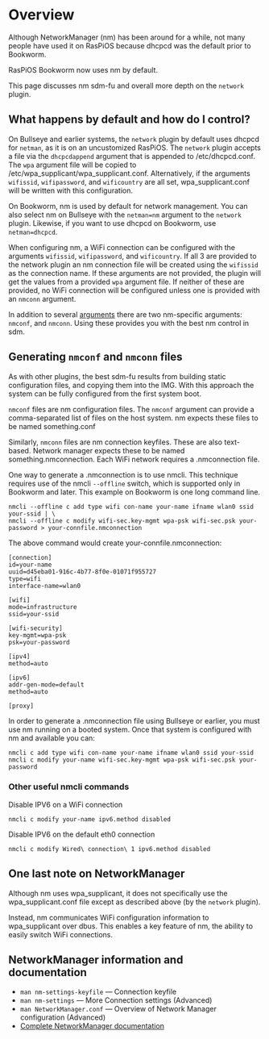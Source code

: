 # Overview

Although NetworkManager (nm) has been around for a while, not many people have used it on RasPiOS because dhcpcd was the default prior to Bookworm.

RasPiOS Bookworm now uses nm by default.

This page discusses nm sdm-fu and overall more depth on the `network` plugin.

## What happens by default and how do I control?

On Bullseye and earlier systems, the `network` plugin by default uses dhcpcd for `netman`, as it is on an uncustomized RasPiOS. The `network` plugin accepts a file via the `dhcpcdappend` argument that is appended to /etc/dhcpcd.conf. The `wpa` argument file will be copied to /etc/wpa_supplicant/wpa_supplicant.conf. Alternatively, if the arguments `wifissid`, `wifipassword`, and `wificountry` are all set, wpa_supplicant.conf will be written with this configuration.

On Bookworm, nm is used by default for network management. You can also select nm on Bullseye with the `netman=nm` argument to the `network` plugin. Likewise, if you want to use dhcpcd on Bookworm, use `netman=dhcpcd`.

When configuring nm, a WiFi connection can be configured with the arguments `wifissid`, `wifipassword`, and `wificountry`. If all 3 are provided to the network plugin an nm connection file will be created using the `wifissid` as the connection name. If these arguments are not provided, the plugin will get the values from a provided `wpa` argument file. If neither of these are provided, no WiFi connection will be configured unless one is provided with an `nmconn` argument.

In addition to several <a href="Docs/Plugins.md#network">arguments</a> there are two nm-specific arguments: `nmconf`, and `nmconn`. Using these provides you with the best nm control in sdm.

## Generating `nmconf` and `nmconn` files

As with other plugins, the best sdm-fu results from building static configuration files, and copying them into the IMG. With this approach the system can be fully configured from the first system boot.

`nmconf` files are nm configuration files. The `nmconf` argument can provide a comma-separated list of files on the host system. nm expects these files to be named something.conf

Similarly, `nmconn` files are nm connection keyfiles. These are also text-based. Network manager expects these to be named something.nmconnection. Each WiFi network requires a .nmconnection file.

One way to generate a .nmconnection is to use nmcli. This technique requires use of the nmcli `--offline` switch, which is supported only in Bookworm and later. This example on Bookworm is one long command line.

    nmcli --offline c add type wifi con-name your-name ifname wlan0 ssid your-ssid | \
    nmcli --offline c modify wifi-sec.key-mgmt wpa-psk wifi-sec.psk your-password > your-connfile.nmconnection

The above command would create your-connfile.nmconnection:
```
[connection]
id=your-name
uuid=d45eba01-916c-4b77-8f0e-01071f955727
type=wifi
interface-name=wlan0

[wifi]
mode=infrastructure
ssid=your-ssid

[wifi-security]
key-mgmt=wpa-psk
psk=your-password

[ipv4]
method=auto

[ipv6]
addr-gen-mode=default
method=auto

[proxy]
```

In order to generate a .nmconnection file using Bullseye or earlier, you must use nm running on a booted system. Once that system is configured with nm and available you can:

    nmcli c add type wifi con-name your-name ifname wlan0 ssid your-ssid
    nmcli c modify your-name wifi-sec.key-mgmt wpa-psk wifi-sec.psk your-password

### Other useful nmcli commands

Disable IPV6 on a WiFi connection

    nmcli c modify your-name ipv6.method disabled

Disable IPV6 on the default eth0 connection

    nmcli c modify Wired\ connection\ 1 ipv6.method disabled

## One last note on NetworkManager

Although nm uses wpa_supplicant, it does not specifically use the wpa_supplicant.conf file except as described above (by the `network` plugin).

Instead, nm communicates WiFi configuration information to wpa_supplicant over dbus. This enables a key feature of nm, the ability to easily switch WiFi connections.

## NetworkManager information and documentation

* `man nm-settings-keyfile` &mdash; Connection keyfile
* `man nm-settings` &mdash; More Connection settings (Advanced)
* `man NetworkManager.conf` &mdash; Overview of Network Manager configuration (Advanced)
*  <a href="https://networkmanager.dev/docs/api/latest/"> Complete NetworkManager documentation</a>
